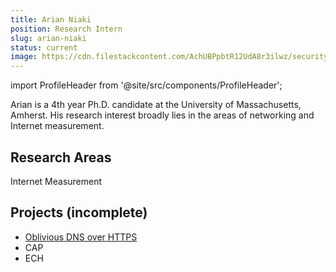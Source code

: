 ```yaml
---
title: Arian Niaki
position: Research Intern
slug: arian-niaki
status: current
image: https://cdn.filestackcontent.com/AchUBPpbtR12UdA8r3ilwz/security=policy:eyJleHBpcnkiOjIyNTU3MDE4ODgsImNhbGwiOlsicmVhZCIsImNvbnZlcnQiXSwiaGFuZGxlIjoidXZUeEFSU3VSVG1uaDJFUEZuQmUifQ==,signature:614715f85db9529697405c05cf0c56dfada1b480e5f799947bcfba06962b219d/cache=expiry:max/resize=w:600,h:600,fit:crop,align:faces/rotate=d:exif/uvTxARSuRTmnh2EPFnBe
---
```

import ProfileHeader from '@site/src/components/ProfileHeader';

<ProfileHeader slug={frontMatter.slug} />

Arian is a 4th year Ph.D. candidate at the University of Massachusetts, Amherst. His research interest broadly lies in the areas of networking and Internet measurement.

## Research Areas 
Internet Measurement

## Projects (incomplete)
* [Oblivious DNS over HTTPS](/docs/odns)
* CAP
* ECH

